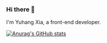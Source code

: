 ### Hi there 👋

I'm Yuhang Xia, a front-end developer.

[![Anurag's GitHub stats](https://github-readme-stats.vercel.app/api?username=michaelyuhe?count_private=true)](https://github.com/anuraghazra/github-readme-stats)
